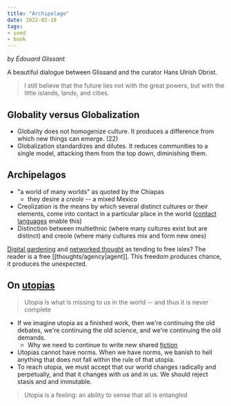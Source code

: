 ```yaml
---
title: "Archipelago"
date: 2022-02-18
tags:
- seed
- book
---
```


*by Édouard Glissant*

A beautiful dialogue between Glissand and the curator Hans Ulrish Obrist.

> I still believe that the future lies not with the great powers, but with the little islands, lands, and cities.

## Globality versus Globalization
- Globality does not homogenize culture. It produces a difference from which new things can emerge. (22)
- Globalization standardizes and dilutes. It reduces communities to a single model, attacking them from the top down, diminishing them.

## Archipelagos
- "a world of many worlds" as quoted by the Chiapas
	- they desire a *creole* -- a mixed Mexico
- Creolization is the means by which several distinct cultures or their elements, come into contact in a particular place in the world ([contact languages](thoughts/contact%20language.md) enable this)
- Distinction between multiethnic (where many cultures exist but are distinct) and creole (where many cultures mix and form new ones)

[Digital gardening](posts/digital-gardening.md) and [networked thought](posts/networked-thought.md) as tending to free isles? The reader is a free [[thoughts/agency|agent]]. This freedom produces chance, it produces the unexpected.

## On [utopias](thoughts/utopia.md)
> Utopia is what is missing to us in the world -- and thus it is never complete

- If we imagine utopia as a finished work, then we're continuing the old debates, we're continuing the old science, and we're continuing the old demands.
	- Why we need to continue to write new shared [fiction](thoughts/fiction.md)
- Utopias cannot have norms. When we have norms, we banish to hell anything that does not fall within the rule of that utopia.
- To reach utopia, we must accept that our world changes radically and perpetually, and that it changes with us and in us. We should reject stasis and and immutable.

> Utopia is a feeling: an ability to sense that all is entangled